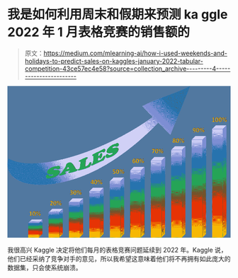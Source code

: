 # 我是如何利用周末和假期来预测 ka ggle 2022 年 1 月表格竞赛的销售额的

> 原文：<https://medium.com/mlearning-ai/how-i-used-weekends-and-holidays-to-predict-sales-on-kaggles-january-2022-tabular-competition-43ce57ec4e58?source=collection_archive---------4----------------------->

![](img/5fa088f937f38e259c28ba6cf505e54a.png)

我很高兴 Kaggle 决定将他们每月的表格竞赛问题延续到 2022 年。Kaggle 说，他们已经采纳了竞争对手的意见，所以我希望这意味着他们将不再拥有如此庞大的数据集，只会使系统崩溃。